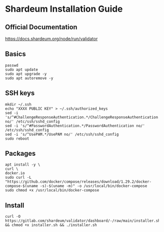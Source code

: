 # Shardeum Installation Guide

## Official Documentation
https://docs.shardeum.org/node/run/validator

## Basics

```
passwd
sudo apt update
sudo apt upgrade -y
sudo apt autoremove -y
```

## SSH keys
```
mkdir ~/.ssh
echo "XXXX PUBLIC KEY" > ~/.ssh/authorized_keys
sed -i 's/^#ChallengeResponseAuthentication.*/ChallengeResponseAuthentication no/' /etc/ssh/sshd_config
sed -i 's/^#PasswordAuthentication.*/PasswordAuthentication no/' /etc/ssh/sshd_config
sed -i 's/^UsePAM.*/UsePAM no/' /etc/ssh/sshd_config
sudo reboot
```

## Packages
```
apt install -y \
curl \
docker.io
sudo curl -L "https://github.com/docker/compose/releases/download/1.29.2/docker-compose-$(uname -s)-$(uname -m)" -o /usr/local/bin/docker-compose
sudo chmod +x /usr/local/bin/docker-compose
```

## Install
```
curl -O https://gitlab.com/shardeum/validator/dashboard/-/raw/main/installer.sh && chmod +x installer.sh && ./installer.sh
```
